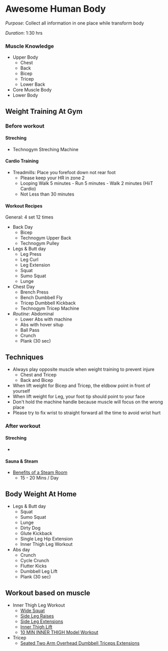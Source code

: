 # Awesome Human Body
*Purpose*: Collect all information in one place while transform body

*Duration*: 1:30 hrs

### Muscle Knowledge
* Upper Body
  * Chest 
  * Back
  * Bicep 
  * Tricep
  * Lower Back
* Core Muscle Body
* Lower Body

## Weight Training  At Gym
### Before workout
#### Streching
- Technogym Streching Machine 

#### Cardio Training 
- Treadmills: Place you forefoot down not rear foot 
  - Please keep your HR in zone 2
  - Looping Walk 5 minutes - Run 5 minutes - Walk 2 minutes (HiiT Cardio)  
  - Not Less than 30 minutes
  
#### Workout Recipes
General: 4 set 12 times
- Back Day 
  - Bicep
  - Technogym Upper Back 
  - Technogym Pulley
- Legs & Butt day 
  - Leg Press
  - Leg Curl
  - Leg Extension
  - Squat
  - Sumo Squat
  - Lunge
- Chest Day
  - Brench Press
  - Bench Dumbbell Fly 
  - Tricep Dumbbell Kickback 
  - Technogym Tricep Machine 
- *Routine*: Abdominal 
  - Lower Abs with machine 
  - Abs with hover situp 
  - Ball Pass
  - Crunch
  - Plank (30 sec)

## Techniques
- Always play opposite muscle when weight training to prevent injure
  - Chest and Tricep
  - Back and Bicep
- When lift weight for Bicep and Tricep, the eldbow point in front of yourself 
- When lift weight for Leg, your foot tip should point to your face 
- Don't hold the machine handle because muscle will focus on the wrong place
- Please try to fix wrist to straight forward all the time to avoid wrist hurt

### After workout
#### Streching
- 
#### Sauna & Steam 
- [Benefits of a Steam Room](https://www.medicalnewstoday.com/articles/320314.php)
  - 15 - 20 Mins / Day

## Body Weight At Home
- Legs & Butt day
  - Squat
  - Sumo Squat
  - Lunge
  - Dirty Dog
  - Glute Kickback
  - Single Leg Hip Extension
  - Inner Thigh Leg Workout
- Abs day
  - Crunch
  - Cycle Crunch
  - Flutter Kicks
  - Dumbbell Leg Lift
  - Plank (30 sec)

## Workout based on muscle
- Inner Thigh Leg Workout
  - [Wide Squat](https://www.youtube.com/watch?v=v2ukjHXbXVo)
  - [Side Leg Raises](https://www.youtube.com/watch?v=jgh6sGwtTwk)
  - [Side Leg Extensions](https://www.youtube.com/watch?v=VTRlJVVcC0A)
  - [Inner Thigh Lift](https://www.facebook.com/PanFitHealthyModel/videos/210569916760349/)
  - [10 MIN INNER THIGH Model Workout](https://www.youtube.com/watch?v=FEet5z9Qblw)
- Tricep
  - [Seated Two Arm Overhead Dumbbell Triceps Extensions](https://www.youtube.com/watch?v=JJcN8VHAsl0)
